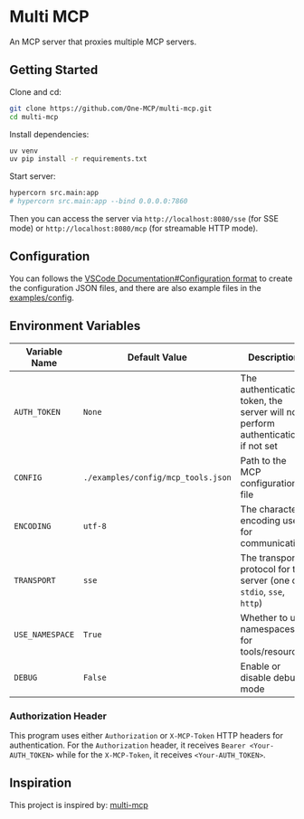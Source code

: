 # Multi MCP

An MCP server that proxies multiple MCP servers.

## Getting Started

Clone and cd:
```bash
git clone https://github.com/One-MCP/multi-mcp.git
cd multi-mcp
```

Install dependencies:
```bash
uv venv
uv pip install -r requirements.txt
```

Start server:
```bash
hypercorn src.main:app
# hypercorn src.main:app --bind 0.0.0.0:7860
```

Then you can access the server via `http://localhost:8080/sse` (for SSE mode) or `http://localhost:8080/mcp` (for streamable HTTP mode).

## Configuration

You can follows the [VSCode Documentation#Configuration format](https://code.visualstudio.com/docs/copilot/chat/mcp-servers#_configuration-format) to create the configuration JSON files, and there are also example files in the [examples/config](examples/config).

## Environment Variables

|  Variable Name  | Default Value | Description |
|      ---        |      ---      |     ---     |
| `AUTH_TOKEN`    | `None`        | The authentication token, the server will not perform authentication if not set |
| `CONFIG`        | `./examples/config/mcp_tools.json` | Path to the MCP configuration file |
| `ENCODING`      | `utf-8`       | The character encoding used for communication |
| `TRANSPORT`     | `sse`         | The transport protocol for the server (one of `stdio`, `sse`, `http`) |
| `USE_NAMESPACE` | `True`        | Whether to use namespaces for tools/resources |
| `DEBUG`         | `False`       | Enable or disable debug mode |

### Authorization Header

This program uses either `Authorization` or `X-MCP-Token` HTTP headers for authentication.
For the `Authorization` header, it receives `Bearer <Your-AUTH_TOKEN>` while for the `X-MCP-Token`, it receives `<Your-AUTH_TOKEN>`.

## Inspiration

This project is inspired by: [multi-mcp](https://github.com/kfirtoledo/multi-mcp)
